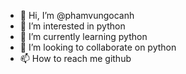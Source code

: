 - 👋 Hi, I’m @phamvungocanh
- 👀 I’m interested in python
- 🌱 I’m currently learning python
- 💞️ I’m looking to collaborate on python
- 📫 How to reach me github

<!---
phamvungocanh/phamvungocanh is a ✨ special ✨ repository because its `README.md` (this file) appears on your GitHub profile.
You can click the Preview link to take a look at your changes.
--->
